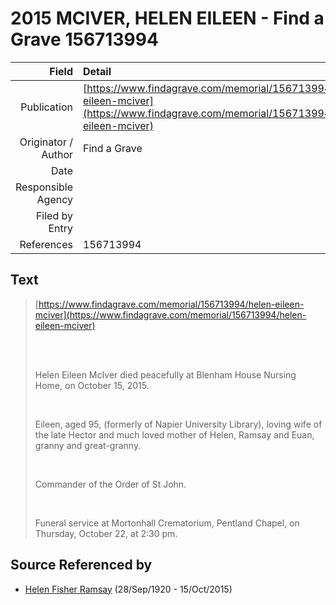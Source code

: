 ﻿---
layout: page
permalink: /sources/s94842736
---

# 2015 MCIVER, HELEN EILEEN - Find a Grave 156713994

Field | Detail
---:|:---
Publication | [https://www.findagrave.com/memorial/156713994/helen-eileen-mciver](https://www.findagrave.com/memorial/156713994/helen-eileen-mciver)
Originator / Author | Find a Grave
Date | 
Responsible Agency | 
Filed by Entry | 
References | 156713994

## Text

> [https://www.findagrave.com/memorial/156713994/helen-eileen-mciver](https://www.findagrave.com/memorial/156713994/helen-eileen-mciver)
>
> <br/>
>
> <br/>
>
> Helen Eileen McIver died peacefully at Blenham House Nursing Home, on October 15, 2015. 
>
> <br/>
>
> Eileen, aged 95, (formerly of Napier University Library), loving wife of the late Hector and much loved mother of Helen, Ramsay and Euan, granny and great-granny. 
>
> <br/>
>
> Commander of the Order of St John. 
>
> <br/>
>
> Funeral service at Mortonhall Crematorium, Pentland Chapel, on Thursday, October 22, at 2:30 pm.
>

## Source Referenced by

* [Helen Fisher Ramsay](../people/@i34267190@-helen-fisher-ramsay-b1920-9-28-d2015-10-15.md) (28/Sep/1920 - 15/Oct/2015)
